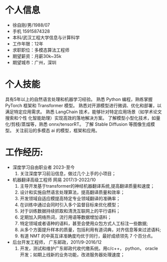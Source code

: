# 个人信息
 - 徐自刚/男/1988/07
 - 手机 15915874328
 - 本科/武汉工程大学信息与计算科学
 - 工作年限：12年
 - 求职职位：多模态算法工程师
 - 期望薪资：月薪30k~35k
 - 期望城市：广州，深圳
# 个人技能
  具有5年以上的自然语言处理和机器学习经验。
  熟悉 Python  编程，熟练掌握 PyTorch  框架和 Transformer  模型。
  熟悉对开源模型进行微调、优化和部署，以满足特定应用需求。
  熟悉 LangChain  技术，能够针对特定应用场景（如学术论文搜索和个性   化智能助理）实现高效的落地解决方案。
  了解模型小型化技术，如量化/剪枝/蒸馏等，熟悉 onnx/tensorRT。
  了解 Stable Diffusion  等图像生成模型。
  关注前沿的多模态 ai  的模型，框架和应用。
# 工作经历:
- 深度学习自由职业者  2023-至今
   1. 关注深度学习前沿信息，做过几个上手的小项目；
- 机器翻译高级工程师  网易  2017/3-2022/10
   1. 主导开发基于transformer的神经机器翻译系统,提高翻译质量和速度；
   2. 设计和实施自然语言处理算法，提高翻译质量和效率；
   3. 开发领域自适应模提高特定专业领域翻译的准确率；
   4. 在训练中通过会同时引入多个监督目标来优化模型；
   5. 对于训练数据持续抓取和清洗互联网上的平行语料；
   6. 定期加入网络热词，流行用语等数据增加语料；
   7. 特定领域或者语种的语料，甚至会使用众包方式人工标注一些数据;
   8. 从多个方面提升样本的质量，包括利用有道词典，对齐信息等来过滤语料;
   9. 有道 NMT 的中英互译准确度均优于同行，最好成绩领先 7 个百分点。
- 后台开发工程师， 广东邮政，2011/9-2016/12
   1. 开发，测试和维护广东邮政代收代缴系统。用c/c++， python， oracle  开发；如期上线新的业务功能，改进服务器处理速度；
